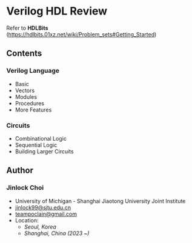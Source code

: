 # Verilog HDL Review
Refer to **HDLBits** (https://hdlbits.01xz.net/wiki/Problem_sets#Getting_Started)

## Contents

### Verilog Language
- Basic
- Vectors
- Modules
- Procedures
- More Features

### Circuits
- Combinational Logic
- Sequential Logic
- Building Larger Circuits

## Author

### Jinlock Choi
- University of Michigan - Shanghai Jiaotong University Joint Institute
- jinlock99@sjtu.edu.cn
- teampoclain@gmail.com
- Location:
    - *Seoul, Korea*
    - *Shanghai, China (2023 ~)*